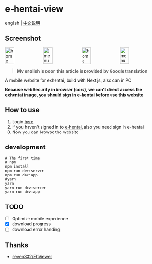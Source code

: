 # e-hentai-view

english | [中文说明](./README_CHS.md)

## Screenshot

<div style="display: flex; justify-content: space-between;">
<img src="https://raw.githubusercontent.com/IronKinoko/asset/master/e-hentai-view/home.png" width="24.5%" title="home"/>
<img src="https://raw.githubusercontent.com/IronKinoko/asset/master/e-hentai-view/menu.png" width="24.5%" title="menu" />
<img src="https://raw.githubusercontent.com/IronKinoko/asset/master/e-hentai-view/home_dark.png" width="24.5%" title="home"/>
<img src="https://raw.githubusercontent.com/IronKinoko/asset/master/e-hentai-view/menu_dark.png" width="24.5%" title="menu" />
</div>

> **My english is poor, this article is provided by Google translation**

A mobile website for exhentai, build with Next.js, also can in PC

**Because webSecurity in browser (cors), we can't direct access the exhentai image, you should sign in e-hentai before use this website**

## How to use

1. Login [here](https://exhentai.appspot.com/signin)
2. If you haven't signed in to [e-hentai](https://forums.e-hentai.org/index.php), also you need sign in e-hentai
3. Now you can browse the website

## development

```shell
# The first time
# npm
npm install
npm run dev:server
npm run dev:app
#yarn
yarn
yarn run dev:server
yarn run dev:app
```

## TODO

- [ ] Optimize mobile experience
- [x] download progress
- [ ] download error handing

## Thanks

- [seven332/EhViewer](https://github.com/seven332/EhViewer)
